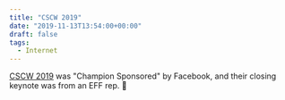 ```yaml
---
title: "CSCW 2019"
date: "2019-11-13T13:54:00+00:00"
draft: false
tags:
  - Internet
---
```


[CSCW 2019](https://cscw.acm.org/2019/) was "Champion Sponsored" by Facebook, and their closing keynote was from an EFF rep.
🤔
